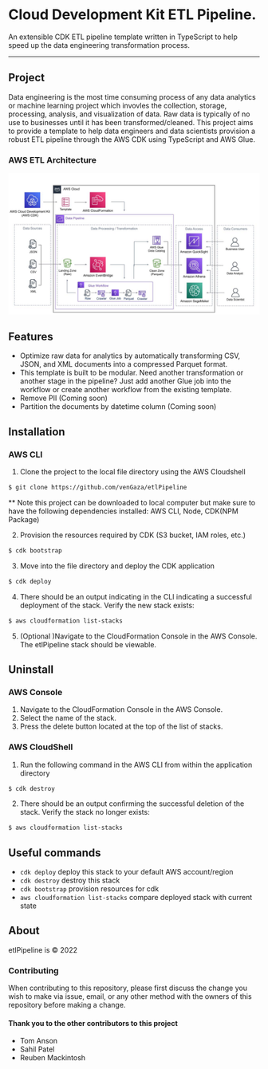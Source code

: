 # Cloud Development Kit ETL Pipeline.

An extensible CDK ETL pipeline template written in TypeScript to help speed up the data engineering transformation process.


---

## Project
Data engineering is the most time consuming process of any data analytics or machine learning project which invovles the collection, storage, processing, analysis, and visualization of data. Raw data is typically of no use to businesses until it has been transformed/cleaned.  This project aims to provide a template to help data engineers and data scientists provision a robust ETL pipeline through the AWS CDK using TypeScript and AWS Glue. 

### AWS ETL Architecture  
<p align="center"><img src="assets/architecture.jpg"></p>

## Features

* Optimize raw data for analytics by automatically transforming CSV, JSON, and XML documents into a compressed Parquet format.
* This template is built to be modular.  Need another transformation or another stage in the pipeline? Just add another Glue job into the workflow or create another workflow from the existing template. 
* Remove PII (Coming soon)
* Partition the documents by datetime column (Coming soon)


## Installation

### AWS CLI
1. Clone the project to the local file directory using the AWS Cloudshell
```bash
$ git clone https://github.com/venGaza/etlPipeline 
```
** Note this project can be downloaded to local computer but make sure to have the following dependencies installed: AWS CLI, Node, CDK(NPM Package)

2. Provision the resources required by CDK (S3 bucket, IAM roles, etc.)
```bash
$ cdk bootstrap
```

3. Move into the file directory and deploy the CDK application
```bash
$ cdk deploy
```

4. There should be an output indicating in the CLI indicating a successful deployment of the stack. Verify the new stack exists:
```bash
$ aws cloudformation list-stacks
```

5. (Optional )Navigate to the CloudFormation Console in the AWS Console. The etlPipeline stack should be viewable. 

## Uninstall
### AWS Console
1. Navigate to the CloudFormation Console in the AWS Console.
2. Select the name of the stack.
3. Press the delete button located at the top of the list of stacks.

### AWS CloudShell
1. Run the following command in the AWS CLI from within the application directory
```bash
$ cdk destroy
```

2. There should be an output confirming the successful deletion of the stack. Verify the stack no longer exists:
```bash
$ aws cloudformation list-stacks 
```

## Useful commands
* `cdk deploy`      deploy this stack to your default AWS account/region
* `cdk destroy`     destroy this stack
* `cdk bootstrap`   provision resources for cdk
* `aws cloudformation list-stacks`        compare deployed stack with current state

## About

etlPipeline is &copy; 2022

### Contributing

When contributing to this repository, please first discuss the change you wish to make via issue,
email, or any other method with the owners of this repository before making a change.

#### Thank you to the other contributors to this project
- Tom Anson
- Sahil Patel
- Reuben Mackintosh